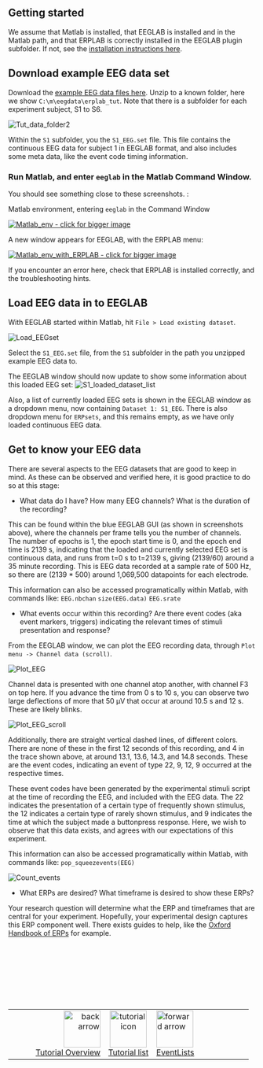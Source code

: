 ## Getting started
We assume that Matlab is installed, that EEGLAB is installed and in the Matlab path, and that ERPLAB is correctly installed in the EEGLAB plugin subfolder. If not, see the [installation instructions here](https://github.com/lucklab/erplab/wiki/Installation).

## Download example EEG data set

Download the [example EEG data files here](https://ucdavis.box.com/shared/static/f1go6b880w82cle1l53pucvsymcbp4st.zip). Unzip to a known folder, here we show `C:\m\eegdata\erplab_tut`. Note that there is a subfolder for each experiment subject, S1 to S6.

![Tut_data_folder2](https://user-images.githubusercontent.com/5137405/83183516-c49b9000-a0dc-11ea-89d0-64834b883ade.png)

Within the `S1` subfolder, you the `S1_EEG.set` file. This file contains the continuous EEG data for subject 1 in EEGLAB format, and also includes some meta data, like the event code timing information.


### Run Matlab, and enter `eeglab` in the Matlab Command Window.

You should see something close to these screenshots. :

Matlab environment, entering `eeglab` in the Command Window

<a href="https://user-images.githubusercontent.com/5137405/82972479-ffd97a00-9f89-11ea-9464-93a29d0bafa1.png">
 <img src="https://user-images.githubusercontent.com/5137405/82972479-ffd97a00-9f89-11ea-9464-93a29d0bafa1.png" alt="Matlab_env - click for bigger image";
style="cursor:pointer;"
     title="Matlab_env - click for bigger image">
</a>


A new window appears for EEGLAB, with the ERPLAB menu:

<a href="https://user-images.githubusercontent.com/5137405/82972482-010aa700-9f8a-11ea-8290-0231c5d1abb9.png">
 <img src="https://user-images.githubusercontent.com/5137405/82972482-010aa700-9f8a-11ea-8290-0231c5d1abb9.png" alt="Matlab_env_with_ERPLAB - click for bigger image";
style="cursor:pointer;"
     title="Matlab_env_with_ERPLAB - click for bigger image">
</a>

If you encounter an error here, check that ERPLAB is installed correctly, and the troubleshooting hints.


## Load EEG data in to EEGLAB

With EEGLAB started within Matlab, hit `File > Load existing dataset`.

![Load_EEGset](https://user-images.githubusercontent.com/5137405/83186512-7a68dd80-a0e1-11ea-95f3-5de5f7a20377.png)

Select the `S1_EEG.set` file, from the `S1` subfolder in the path you unzipped example EEG data to.

The EEGLAB window should now update to show some information about this loaded EEG set:
![S1_loaded_dataset_list](https://user-images.githubusercontent.com/5137405/83187297-cd8f6000-a0e2-11ea-8c2e-93f942020cde.png)

Also, a list of currently loaded EEG sets is shown in the EEGLAB window as a dropdown menu, now containing `Dataset 1: S1_EEG`. There is also dropdown menu for `ERPsets`, and this remains empty, as we have only loaded continuous EEG data.



## Get to know your EEG data
There are several aspects to the EEG datasets that are good to keep in mind. As these can be observed and verified here, it is good practice to do so at this stage:

* What data do I have? How many EEG channels? What is the duration of the recording?

This can be found within the blue EEGLAB GUI (as shown in screenshots above), where the channels per frame tells you the number of channels. The number of epochs is 1, the epoch start time is 0, and the epoch end time is 2139 s, indicating that the loaded and currently selected EEG set is continuous data, and runs from t=0 s to t=2139 s, giving (2139/60) around a 35 minute recording. This is EEG data recorded at a sample rate of 500 Hz, so there are (2139 * 500) around 1,069,500 datapoints for each electrode. 

This information can also be accessed programatically within Matlab, with commands like: 
`EEG.nbchan` `size(EEG.data)` `EEG.srate`


* What events occur within this recording? Are there event codes (aka event markers, triggers) indicating the relevant times of stimuli presentation and response?

From the EEGLAB window, we can plot the EEG recording data, through `Plot menu -> Channel data (scroll)`.

![Plot_EEG](https://user-images.githubusercontent.com/5137405/83189862-68d60480-a0e6-11ea-8c72-a2bf996ea5e2.png)

Channel data is presented with one channel atop another, with channel F3 on top here. If you advance the time from 0 s to 10 s, you can observe two large deflections of more that 50 µV that occur at around 10.5 s and 12 s. These are likely blinks.

![Plot_EEG_scroll](https://user-images.githubusercontent.com/5137405/83190634-953e5080-a0e7-11ea-86c5-541fdd16bd59.png)

Additionally, there are straight vertical dashed lines, of different colors. There are none of these in the first 12 seconds of this recording, and 4 in the trace shown above, at around 13.1, 13.6, 14.3, and 14.8 seconds. These are the event codes, indicating an event of type 22, 9, 12, 9 occurred at the respective times.

These event codes have been generated by the experimental stimuli script at the time of recording the EEG, and included with the EEG data. The 22 indicates the presentation of a certain type of frequently shown stimulus, the 12 indicates a certain type of rarely shown stimulus, and 9 indicates the time at which the subject made a buttonpress response. Here, we wish to observe that this data exists, and agrees with our expectations of this experiment.

This information can also be accessed programatically within Matlab, with commands like: 
`pop_squeezevents(EEG)`

![Count_events](https://user-images.githubusercontent.com/5137405/83191773-6e811980-a0e9-11ea-9ad8-54ce484dc510.png)



* What ERPs are desired? What timeframe is desired to show these ERPs?

Your research question will determine what the ERP and timeframes that are central for your experiment. Hopefully, your experimental design captures this ERP component well. There exists guides to help, like the [Oxford Handbook of ERPs](https://www.oxfordhandbooks.com/view/10.1093/oxfordhb/9780195374148.001.0001/oxfordhb-9780195374148) for example.



<!--Bottom Navigation HTML-->
<br><br><br><br>
----
<table >
  <tr>
    <td  align="right" width="40%">
<a href=https://github.com/lucklab/erplab/wiki/ERPLAB-Tutorial#tutorial-table-of-contents>
        <img src="https://github.com/lucklab/erplab/wiki/images/ionicicons/ios7-arrow-back.png" alt="back arrow" height="75">
        <br>
        Tutorial Overview
      </a>
    </td>
    <td  align="center" width="20%">
      <a href="https://github.com/lucklab/erplab/wiki/ERPLAB-Tutorial#tutorial-table-of-contents">
        <img src="https://github.com/lucklab/erplab/wiki/images/ionicicons/ios7-copy.png" alt="tutorial icon" height="75">
        <br>
        Tutorial list
       </a>
    </td>
    <td  align="left" width="40%">
      <a href=https://github.com/lucklab/erplab/wiki/Tutorial-EEG-to-ERPset-1:-Getting-started-and-loading-EEG-data>
        <img src="https://github.com/lucklab/erplab/wiki/images/ionicicons/ios7-arrow-forward.png" alt="forward arrow" height="75">
        <br>
        EventLists
      </a>
    </td>
  </tr>
</table>